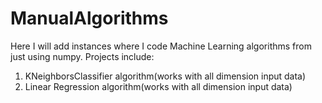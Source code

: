 # ManualAlgorithms
Here I will add instances where I code Machine Learning algorithms from just using numpy. Projects include:

1. KNeighborsClassifier algorithm(works with all dimension input data)
2. Linear Regression algorithm(works with all dimension input data)
